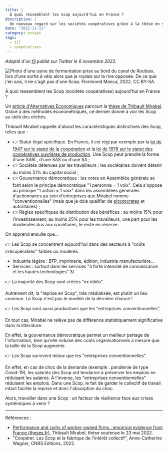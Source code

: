 ```yaml
---
title: |
  À quoi ressemblent les Scop aujourd'hui en France ?
description: |
  Un nouveau regard sur les sociétés coopératives grâce à la thèse en sciences économiques de Thibault Mirabel.
date: "2022-11-11"
category: essays
tags:
  - til
  - coopératives
---
```


_Adapté d'un [fil](https://nitter.net/florimondmanca/status/1589311780245090306) publié sur Twitter le 6 novembre 2022._

![Photo d'une usine de fermentation prise au bord du canal de Roubaix, lors d'une sortie à vélo alors que je roulais sur la rive opposée. De ce que j'en sais, il ne s'agit pas d'une Scop. Florimond Manca, 2022, CC BY-SA.](/static/img/les-scop-these-mirabel.jpg)

À quoi ressemblent les Scop (sociétés coopératives) aujourd'hui en France ?

Un [article d'Alternatives Economiques](https://www.alternatives-economiques.fr/cooperatives-survivent-plus-longtemps-entreprises-conventionnel/00104133) parcourt la [thèse de Thibault Mirabel](https://www.theses.fr/2022PA100031). Grâce à des méthodes économétriques, ce dernier donne à voir les Scop au-delà des clichés.

Thibault Mirabel rappelle d'abord les caractéristiques distinctives des Scop, telles que :

* 👉 Statut légal spécifique. En France, il est régi par exemple par la [loi de 1947 sur le statut de la coopération](https://www.legifrance.gouv.fr/loda/id/JORFTEXT000000684004) et la [loi de 1978 sur le statut des coopératives ouvrières de production](https://www.legifrance.gouv.fr/loda/id/JORFTEXT000000339242). Une Scop peut prendre la forme d'une SARL, d'une SAS ou d'une SA ;
* 👉 Sociétés détenues par les travailleurs : les sociétaires doivent détenir au moins 51% du capital social ;
* 👉 Gouvernance démocratique : les votes en Assemblée générale se font selon le principe démocratique "1 personne = 1 voix". Cela s'oppose au principe "1 action = 1 voix" dans les assemblées générales d'actionnaires au sein d'entreprises que Mirabel nomme "conventionnelles" (mais que je dois qualifier de [ploutocrates](https://fr.wikipedia.org/wiki/Ploutocratie) et autoritaires) ;
* 👉 Règles spécifiques de distribution des bénéfices : au moins 15% pour l'investissement, au moins 25% pour les travailleurs, une part pour les dividendes dus aux sociétaires, le reste en réserve.

On apprend ensuite que…

👉 Les Scop se concentrent aujourd'hui dans des secteurs à "coûts irrécupérables" faibles ou modérés.

- Industrie légère : BTP, imprimerie, édition, industrie manufacturière…
- Services : surtout dans les services "à forte intensité de connaissance et les hautes technologies" 3/

👉 La majorité des Scop sont créées "ex nihilo".

Autrement dit, la "reprise en Scop", très médiatisée, est plutôt un lieu commun. La Scop n'est pas le modèle de la dernière chance !

👉 Les Scop sont aussi productives que les "entreprises conventionnelles".

En tout cas, Mirabel ne relève pas de différence statistiquement significative dans la littérature.

En effet, la gouvernance démocratique permet un meilleur partage de l'information, bien qu'elle induise des coûts organisationnels à mesure que la taille de la Scop augmente.

👉 Les Scop survivent mieux que les "entreprises conventionnelles".

En effet, en cas de choc de la demande (exemple : pandémie de type Covid-19), les salariés des Scop ont tendance à préserver les emplois en réduisant les salaires. À l'inverse, les "entreprises conventionnelles" réduisent les emplois. Dans une Scop, le fait de garder le collectif de travail intact facilite la reprise et donc l'absorption du choc.

Alors, travailler dans une Scop : un facteur de résilience face aux crises systémiques à venir ?

---

Références :

* [Performance and rarity of worker-owned firms : empirical evidence from France (theses.fr)](https://www.theses.fr/2022PA100031), Thibault Mirabel, thèse soutenue le 23 mai 2022.
* "Coopérer. Les Scop et la fabrique de l'intérêt collectif", Anne-Catherine Wagner, CNRS Editions, 2022.
